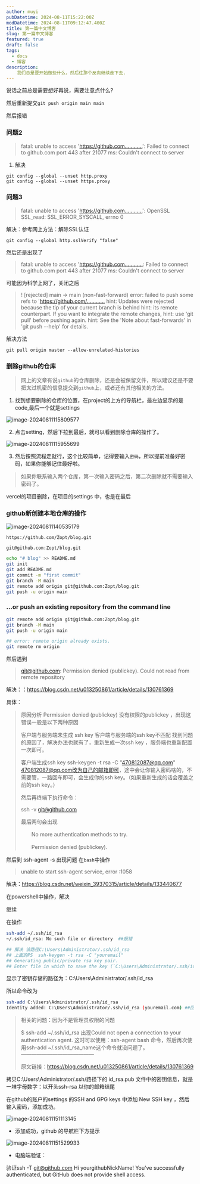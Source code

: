 ```yaml
---
author: muyi
pubDatetime: 2024-08-11T15:22:00Z
modDatetime: 2024-08-11T09:12:47.400Z
title: 第一篇中文博客
slug: 第一篇中文博客
featured: true
draft: false
tags:
  - docs
  - 博客
description:
    我们总是要开始做些什么，然后往那个反向继续走下去.
---
```


说话之前总是需要想好再说，需要注意点什么?

然后重新提交`git push origin main main`

然后报错

### 问题2

> fatal: unable to access 'https://github.com…………': Failed to connect to github.com port 443 after 21077 ms: Couldn't connect to server

1. 解决

```
git config --global --unset http.proxy
git config --global --unset https.proxy
```

### 问题3

> fatal: unable to access 'https://github.com…………': OpenSSL SSL_read: SSL_ERROR_SYSCALL, errno 0

解决：参考网上方法：解除SSL认证

```
git config --global http.sslVerify "false"
```

然后还是出现了

> fatal: unable to access 'https://github.com…………: Failed to connect to github.com port 443 after 21077 ms: Couldn't connect to server

可能因为科学上网了，关闭之后

>  ! [rejected]        main -> main (non-fast-forward)
>  error: failed to push some refs to 'https://github.com/…………
>  hint: Updates were rejected because the tip of your current branch is behind
>  hint: its remote counterpart. If you want to integrate the remote changes,
>  hint: use 'git pull' before pushing again.
>  hint: See the 'Note about fast-forwards' in 'git push --help' for details.

解决方法

```git
git pull origin master --allow-unrelated-histories
```





### 删除github的仓库

> 网上的文章有说`github`的仓库删除，还是会被保留文件，所以建议还是不要把太过机密的信息提交到`github`上，或者还有其他相关的方法。

1. 找到想要删除的仓库的位置，在project的上方的导航栏，最左边显示的是code,最后一个就是settings

![image-20240811115809577](C:\Users\Administrator\AppData\Roaming\Typora\typora-user-images\image-20240811115809577.png)

2. 点击setting，然后下拉到最后，就可以看到删除仓库的操作了。

![image-20240811115955699](C:\Users\Administrator\AppData\Roaming\Typora\typora-user-images\image-20240811115955699.png)

3. 然后按照流程走就行，这个比较简单，记得要输入`密码`，所以提前准备好密码，如果你能够记住最好啦。

> 如果你联系输入两个仓库，第一次输入密码之后，第二次删除就不需要输入密码了。



vercel的项目删除，在项目的settings 中，也是在最后

### github新创建本地仓库的操作

![image-20240811140535179](C:\Users\Administrator\AppData\Roaming\Typora\typora-user-images\image-20240811140535179.png)

```BAHS
https://github.com/Zopt/blog.git

git@github.com:Zopt/blog.git
```





```bash
echo "# blog" >> README.md
git init
git add README.md
git commit -m "first commit"
git branch -M main
git remote add origin git@github.com:Zopt/blog.git
git push -u origin main
```

### …or push an existing repository from the command line

```BASH
git remote add origin git@github.com:Zopt/blog.git
git branch -M main
git push -u origin main
```

```bash
## error: remote origin already exists.
git remote rm origin
```

然后遇到

> git@github.com: Permission denied (publickey). Could not read from remote repository

解决：：https://blog.csdn.net/u013250861/article/details/130761369

具体：

> 原因分析
> Permission denied (publickey) 没有权限的publickey ，出现这错误一般是以下两种原因
>
> 客户端与服务端未生成 ssh key
> 客户端与服务端的ssh key不匹配
> 找到问题的原因了，解决办法也就有了，重新生成一次ssh key ，服务端也重新配置一次即可。
>
> 客户端生成ssh key
> ssh-keygen -t rsa -C "470812087@qq.com"
> 470812087@qq.com改为自己的邮箱即可，途中会让你输入密码啥的，不需要管，一路回车即可，会生成你的ssh key。（如果重新生成的话会覆盖之前的ssh key。）
>
>
>
> 然后再终端下执行命令：
>
> ssh -v git@github.com
>
>
> 最后两句会出现
>
> 　　No more authentication methods to try.
>
> 　　Permission denied (publickey).
>
>

然后到 ssh-agent -s 出现问题 在`bash`中操作

> unable to start ssh-agent service, error :1058

解决：https://blog.csdn.net/weixin_39370315/article/details/133440677

在powershell中操作，解决

继续

在操作

```bash
ssh-add ~/.ssh/id_rsa
~/.ssh/id_rsa: No such file or directory  ##报错

## 解决 该路径C:\Users\Administrator/.ssh/id_rsa
## 上面的PS  ssh-keygen -t rsa -C "youremail"
## Generating public/private rsa key pair.
## Enter file in which to save the key (`C:\Users\Administrator/.ssh/id_rsa`):
```

显示了密钥存储的路径为：C:\Users\Administrator/.ssh/id_rsa

所以命令改为

```bash
ssh-add C:\Users\Administrator/.ssh/id_rsa
Identity added: C:\Users\Administrator/.ssh/id_rsa (youremail.com) ##回复 成功
```

> 相关的问题：因为不是管理员权限的问题
>
> $ ssh-add ~/.ssh/id_rsa
> 出现Could not open a connection to your authentication agent.
> 这时可以使用：ssh-agent bash 命令，然后再次使用ssh-add ~/.ssh/id_rsa_name这个命令就没问题了。
> ——————————————
>
> 原文链接：https://blog.csdn.net/u013250861/article/details/130761369

拷贝C:\Users\Administrator/.ssh/路径下的 id_rsa.pub 文件中的密钥信息，就是一堆字母数字：以开头ssh-rsa 以你的邮箱结尾

在github的账户的settings 的SSH and GPG keys 中添加 New SSH key ，然后输入密码，添加成功。

![image-20240811151113145](C:\Users\Administrator\AppData\Roaming\Typora\typora-user-images\image-20240811151113145.png)

- 添加成功，github 的导航栏下方提示

![image-20240811151529933](C:\Users\Administrator\AppData\Roaming\Typora\typora-user-images\image-20240811151529933.png)

- 电脑端验证：

验证ssh -T git@github.com
Hi yourgithubNickName! You've successfully authenticated, but GitHub does not provide shell access.

